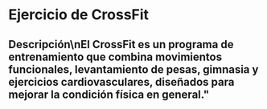 # Ejercicio de CrossFit

## Descripción\nEl CrossFit es un programa de entrenamiento que combina movimientos funcionales, levantamiento de pesas, gimnasia y ejercicios cardiovasculares, diseñados para mejorar la condición física en general."
